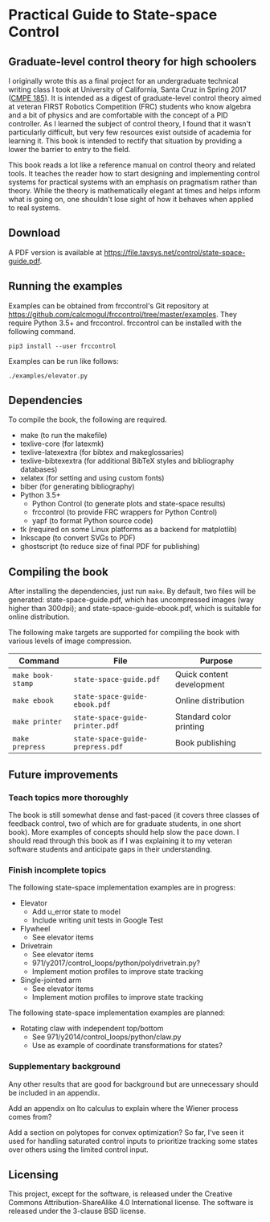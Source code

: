 # Practical Guide to State-space Control
## Graduate-level control theory for high schoolers

I originally wrote this as a final project for an undergraduate technical
writing class I took at University of California, Santa Cruz in Spring 2017
([CMPE 185](https://cmpe185-spring17-01.courses.soe.ucsc.edu/)). It is intended
as a digest of graduate-level control theory aimed at veteran FIRST Robotics
Competition (FRC) students who know algebra and a bit of physics and are
comfortable with the concept of a PID controller. As I learned the subject of
control theory, I found that it wasn't particularly difficult, but very few
resources exist outside of academia for learning it. This book is intended to
rectify that situation by providing a lower the barrier to entry to the field.

This book reads a lot like a reference manual on control theory and related
tools. It teaches the reader how to start designing and implementing control
systems for practical systems with an emphasis on pragmatism rather than theory.
While the theory is mathematically elegant at times and helps inform what is
going on, one shouldn't lose sight of how it behaves when applied to real
systems.

## Download

A PDF version is available at
https://file.tavsys.net/control/state-space-guide.pdf.

## Running the examples

Examples can be obtained from frccontrol's Git repository at
https://github.com/calcmogul/frccontrol/tree/master/examples. They require
Python 3.5+ and frccontrol. frccontrol can be installed with the following
command.

```
pip3 install --user frccontrol
```

Examples can be run like follows:

```
./examples/elevator.py
```

## Dependencies

To compile the book, the following are required.

* make (to run the makefile)
* texlive-core (for latexmk)
* texlive-latexextra (for bibtex and makeglossaries)
* texlive-bibtexextra (for additional BibTeX styles and bibliography databases)
* xelatex (for setting and using custom fonts)
* biber (for generating bibliography)
* Python 3.5+
  * Python Control (to generate plots and state-space results)
  * frccontrol (to provide FRC wrappers for Python Control)
  * yapf (to format Python source code)
* tk (required on some Linux platforms as a backend for matplotlib)
* Inkscape (to convert SVGs to PDF)
* ghostscript (to reduce size of final PDF for publishing)

## Compiling the book

After installing the dependencies, just run `make`. By default, two files will
be generated: state-space-guide.pdf, which has uncompressed images (way higher
than 300dpi); and state-space-guide-ebook.pdf, which is suitable for online
distribution.

The following make targets are supported for compiling the book with various
levels of image compression.

|Command          |File                            |Purpose                  |
|-----------------|--------------------------------|-------------------------|
|`make book-stamp`|`state-space-guide.pdf`         |Quick content development|
|`make ebook`     |`state-space-guide-ebook.pdf`   |Online distribution      |
|`make printer`   |`state-space-guide-printer.pdf` |Standard color printing  |
|`make prepress`  |`state-space-guide-prepress.pdf`|Book publishing          |

## Future improvements

### Teach topics more thoroughly

The book is still somewhat dense and fast-paced (it covers three classes of
feedback control, two of which are for graduate students, in one short book).
More examples of concepts should help slow the pace down. I should read through
this book as if I was explaining it to my veteran software students and
anticipate gaps in their understanding.

### Finish incomplete topics

The following state-space implementation examples are in progress:

* Elevator
  * Add u_error state to model
  * Include writing unit tests in Google Test
* Flywheel
  * See elevator items
* Drivetrain
  * See elevator items
  * 971/y2017/control_loops/python/polydrivetrain.py?
  * Implement motion profiles to improve state tracking
* Single-jointed arm
  * See elevator items
  * Implement motion profiles to improve state tracking

The following state-space implementation examples are planned:

* Rotating claw with independent top/bottom
  * See 971/y2014/control_loops/python/claw.py
  * Use as example of coordinate transformations for states?

### Supplementary background

Any other results that are good for background but are unnecessary should be
included in an appendix.

Add an appendix on Ito calculus to explain where the Wiener process comes from?

Add a section on polytopes for convex optimization? So far, I've seen it used
for handling saturated control inputs to prioritize tracking some states over
others using the limited control input.

## Licensing

This project, except for the software, is released under the Creative Commons
Attribution-ShareAlike 4.0 International license. The software is released under
the 3-clause BSD license.
